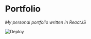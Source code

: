 # Portfolio

_My personal portfolio written in ReactJS_

![Deploy](https://github.com/valerijmedvid/portfolio/workflows/Deploy/badge.svg)
